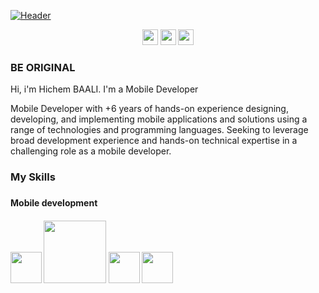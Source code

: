 [![Header](https://github.com/hichemBAALI/hichemBAALI/blob/main/github_header_trans_up.png)]()

<p align="center">
<a href="https://www.facebook.com/hichem.bili/" target="_blank"><img src="https://cdn.iconscout.com/icon/free/png-512/facebook-logo-2019-1597680-1350125.png" width="25"/><a/>
<a href="https://www.instagram.com/hichembili/" target="_blank"><img src="https://www.pngkey.com/png/full/283-2831746_insta-icon-instagram.png" width="25"/><a/>
<a href="https://www.linkedin.com/in/hichem-baali-16790b11a/" target="_blank"><img src="https://cdn4.iconfinder.com/data/icons/social-messaging-ui-color-shapes-2-free/128/social-linkedin-circle-512.png" width="25"/><a/>
</p>

<h3>BE ORIGINAL</h3>

<p>Hi, i'm Hichem BAALI. I'm a Mobile Developer</p>
<p>
Mobile Developer with +6 years of hands-on experience designing, developing, and implementing mobile applications and solutions using a range of technologies and programming languages. Seeking to leverage broad development experience and hands-on technical expertise in a challenging role as a mobile developer.
</p>

<h3>My Skills<h3/>
<h4>Mobile development<h4/>
  <p>
    <img src="https://cdn4.iconfinder.com/data/icons/logos-3/600/React.js_logo-512.png" width="50"/>
    <img src="https://www.google.com/url?sa=i&url=https%3A%2F%2Fwww.behance.net%2Fgallery%2F72465217%2FAndroid-Studio&psig=AOvVaw0A-IvxyPxCIWVqm8_ql1KR&ust=1614632819524000&source=images&cd=vfe&ved=0CAIQjRxqFwoTCMjq3pS-je8CFQAAAAAdAAAAABAD" width="100"/>
    <img src="https://www.google.com/url?sa=i&url=https%3A%2F%2Fapps.apple.com%2Ffr%2Fapp%2Fxcode%2Fid497799835%3Fmt%3D12&psig=AOvVaw0k1Gu8DLtIi83W22oa6D_Z&ust=1614632888065000&source=images&cd=vfe&ved=0CAIQjRxqFwoTCOCggrq-je8CFQAAAAAdAAAAABAD" width="50"/>
   <img src="https://cdn4.iconfinder.com/data/icons/logos-3/600/React.js_logo-512.png" width="50"/>
  </p>
